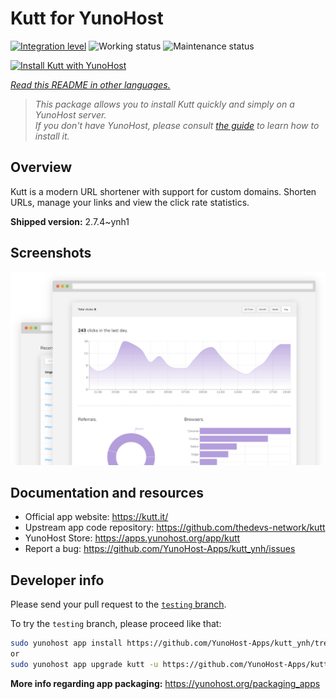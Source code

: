 <!--
N.B.: This README was automatically generated by <https://github.com/YunoHost/apps/tree/master/tools/readme_generator>
It shall NOT be edited by hand.
-->

# Kutt for YunoHost

[![Integration level](https://dash.yunohost.org/integration/kutt.svg)](https://ci-apps.yunohost.org/ci/apps/kutt/) ![Working status](https://ci-apps.yunohost.org/ci/badges/kutt.status.svg) ![Maintenance status](https://ci-apps.yunohost.org/ci/badges/kutt.maintain.svg)

[![Install Kutt with YunoHost](https://install-app.yunohost.org/install-with-yunohost.svg)](https://install-app.yunohost.org/?app=kutt)

*[Read this README in other languages.](./ALL_README.md)*

> *This package allows you to install Kutt quickly and simply on a YunoHost server.*  
> *If you don't have YunoHost, please consult [the guide](https://yunohost.org/install) to learn how to install it.*

## Overview

Kutt is a modern URL shortener with support for custom domains. Shorten URLs, manage your links and view the click rate statistics.

**Shipped version:** 2.7.4~ynh1

## Screenshots

![Screenshot of Kutt](./doc/screenshots/screenshot.png)

## Documentation and resources

- Official app website: <https://kutt.it/>
- Upstream app code repository: <https://github.com/thedevs-network/kutt>
- YunoHost Store: <https://apps.yunohost.org/app/kutt>
- Report a bug: <https://github.com/YunoHost-Apps/kutt_ynh/issues>

## Developer info

Please send your pull request to the [`testing` branch](https://github.com/YunoHost-Apps/kutt_ynh/tree/testing).

To try the `testing` branch, please proceed like that:

```bash
sudo yunohost app install https://github.com/YunoHost-Apps/kutt_ynh/tree/testing --debug
or
sudo yunohost app upgrade kutt -u https://github.com/YunoHost-Apps/kutt_ynh/tree/testing --debug
```

**More info regarding app packaging:** <https://yunohost.org/packaging_apps>
